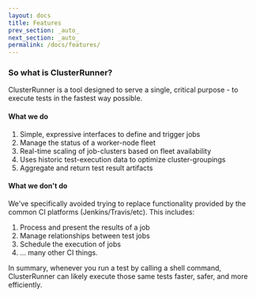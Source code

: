```yaml
---
layout: docs
title: Features
prev_section: _auto_
next_section: _auto_
permalink: /docs/features/
---
```



### So what is ClusterRunner?

ClusterRunner is a tool designed to serve a single, critical purpose - to execute tests in the fastest way possible.


#### What we do

1. Simple, expressive interfaces to define and trigger jobs
2. Manage the status of a worker-node fleet
3. Real-time scaling of job-clusters based on fleet availability
4. Uses historic test-execution data to optimize cluster-groupings
5. Aggregate and return test result artifacts

#### What we don't do
We've specifically avoided trying to replace functionality provided by the common CI platforms 
(Jenkins/Travis/etc).  This includes:

1. Process and present the results of a job
2. Manage relationships between test jobs
3. Schedule the execution of jobs
4. ... many other CI things.

In summary, whenever you run a test by calling a shell command, ClusterRunner can likely execute those same tests 
faster, safer, and more efficiently.
